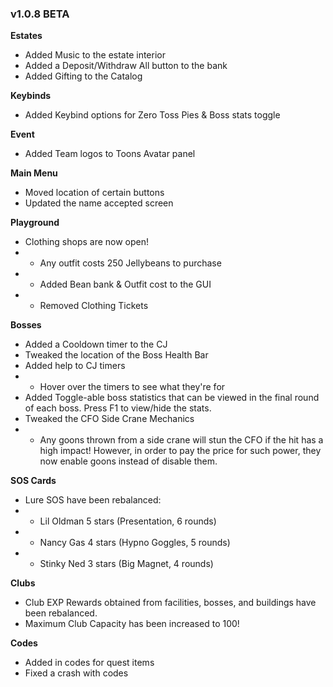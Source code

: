 ### v1.0.8 BETA
**Estates**
- Added Music to the estate interior
- Added a Deposit/Withdraw All button to the bank
- Added Gifting to the Catalog

**Keybinds**
- Added Keybind options for Zero Toss Pies & Boss stats toggle

**Event**
- Added Team logos to Toons Avatar panel

**Main Menu**
- Moved location of certain buttons
- Updated the name accepted screen

**Playground**
- Clothing shops are now open!
- - Any outfit costs 250 Jellybeans to purchase
- - Added Bean bank & Outfit cost to the GUI
- - Removed Clothing Tickets

**Bosses**
- Added a Cooldown timer to the CJ
- Tweaked the location of the Boss Health Bar
- Added help to CJ timers
- - Hover over the timers to see what they're for
- Added Toggle-able boss statistics that can be viewed in the final round of each boss. Press F1 to view/hide the stats.
- Tweaked the CFO Side Crane Mechanics
- - Any goons thrown from a side crane will stun the CFO if the hit has a high impact! However, in order to pay the price for such power, they now enable goons instead of disable them.

**SOS Cards**
- Lure SOS have been rebalanced:
- - Lil Oldman 5 stars (Presentation, 6 rounds)
- - Nancy Gas 4 stars (Hypno Goggles, 5 rounds)
- - Stinky Ned 3 stars (Big Magnet, 4 rounds)

**Clubs**
- Club EXP Rewards obtained from facilities, bosses, and buildings have been rebalanced.
- Maximum Club Capacity has been increased to 100!

**Codes**
- Added in codes for quest items
- Fixed a crash with codes
